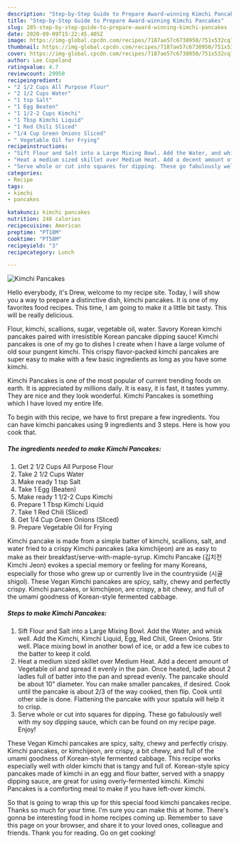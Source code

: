 ```yaml
---
description: "Step-by-Step Guide to Prepare Award-winning Kimchi Pancakes"
title: "Step-by-Step Guide to Prepare Award-winning Kimchi Pancakes"
slug: 285-step-by-step-guide-to-prepare-award-winning-kimchi-pancakes
date: 2020-09-09T15:22:45.405Z
image: https://img-global.cpcdn.com/recipes/7187ae57c6738950/751x532cq70/kimchi-pancakes-recipe-main-photo.jpg
thumbnail: https://img-global.cpcdn.com/recipes/7187ae57c6738950/751x532cq70/kimchi-pancakes-recipe-main-photo.jpg
cover: https://img-global.cpcdn.com/recipes/7187ae57c6738950/751x532cq70/kimchi-pancakes-recipe-main-photo.jpg
author: Lee Copeland
ratingvalue: 4.7
reviewcount: 29950
recipeingredient:
- "2 1/2 Cups All Purpose Flour"
- "2 1/2 Cups Water"
- "1 tsp Salt"
- "1 Egg Beaten"
- "1 1/2-2 Cups Kimchi"
- "1 Tbsp Kimchi Liquid"
- "1 Red Chili Sliced"
- "1/4 Cup Green Onions Sliced"
- " Vegetable Oil for Frying"
recipeinstructions:
- "Sift Flour and Salt into a Large Mixing Bowl. Add the Water, and whisk well. Add the Kimchi, Kimchi Liquid, Egg, Red Chili, Green Onions. Stir well. Place mixing bowl in another bowl of ice, or add a few ice cubes to the batter to keep it cold."
- "Heat a medium sized skillet over Medium Heat. Add a decent amount of Vegetable oil and spread it evenly in the pan. Once heated, ladle about 2 ladles full of batter into the pan and spread evenly. The pancake should be about 10&#34; diameter. You can make smaller pancakes, if desired. Cook until the pancake is about 2/3 of the way cooked, then flip. Cook until other side is done. Flattening the pancake with your spatula will help it to crisp."
- "Serve whole or cut into squares for dipping. These go fabulously well with my soy dipping sauce, which can be found on my recipe page. Enjoy!"
categories:
- Recipe
tags:
- kimchi
- pancakes

katakunci: kimchi pancakes 
nutrition: 248 calories
recipecuisine: American
preptime: "PT18M"
cooktime: "PT58M"
recipeyield: "3"
recipecategory: Lunch

---
```



![Kimchi Pancakes](https://img-global.cpcdn.com/recipes/7187ae57c6738950/751x532cq70/kimchi-pancakes-recipe-main-photo.jpg)

Hello everybody, it's Drew, welcome to my recipe site. Today, I will show you a way to prepare a distinctive dish, kimchi pancakes. It is one of my favorites food recipes. This time, I am going to make it a little bit tasty. This will be really delicious.

Flour, kimchi, scallions, sugar, vegetable oil, water. Savory Korean kimchi pancakes paired with irresistible Korean pancake dipping sauce! Kimchi pancakes is one of my go to dishes I create when I have a large volume of old sour pungent kimchi. This crispy flavor-packed kimchi pancakes are super easy to make with a few basic ingredients as long as you have some kimchi.

Kimchi Pancakes is one of the most popular of current trending foods on earth. It is appreciated by millions daily. It is easy, it is fast, it tastes yummy. They are nice and they look wonderful. Kimchi Pancakes is something which I have loved my entire life.


To begin with this recipe, we have to first prepare a few ingredients. You can have kimchi pancakes using 9 ingredients and 3 steps. Here is how you cook that.

<!--inarticleads1-->

##### The ingredients needed to make Kimchi Pancakes:

1. Get 2 1/2 Cups All Purpose Flour
1. Take 2 1/2 Cups Water
1. Make ready 1 tsp Salt
1. Take 1 Egg (Beaten)
1. Make ready 1 1/2-2 Cups Kimchi
1. Prepare 1 Tbsp Kimchi Liquid
1. Take 1 Red Chili (Sliced)
1. Get 1/4 Cup Green Onions (Sliced)
1. Prepare  Vegetable Oil for Frying


Kimchi pancake is made from a simple batter of kimchi, scallions, salt, and water fried to a crispy Kimchi pancakes (aka kimchijeon) are as easy to make as their breakfast/serve-with-maple-syrup. Kimchi Pancake (김치전 Kimchi Jeon) evokes a special memory or feeling for many Koreans, especially for those who grew up or currently live in the countryside (시골 shigol). These Vegan Kimchi pancakes are spicy, salty, chewy and perfectly crispy. Kimchi pancakes, or kimchijeon, are crispy, a bit chewy, and full of the umami goodness of Korean-style fermented cabbage. 

<!--inarticleads2-->

##### Steps to make Kimchi Pancakes:

1. Sift Flour and Salt into a Large Mixing Bowl. Add the Water, and whisk well. Add the Kimchi, Kimchi Liquid, Egg, Red Chili, Green Onions. Stir well. Place mixing bowl in another bowl of ice, or add a few ice cubes to the batter to keep it cold.
1. Heat a medium sized skillet over Medium Heat. Add a decent amount of Vegetable oil and spread it evenly in the pan. Once heated, ladle about 2 ladles full of batter into the pan and spread evenly. The pancake should be about 10&#34; diameter. You can make smaller pancakes, if desired. Cook until the pancake is about 2/3 of the way cooked, then flip. Cook until other side is done. Flattening the pancake with your spatula will help it to crisp.
1. Serve whole or cut into squares for dipping. These go fabulously well with my soy dipping sauce, which can be found on my recipe page. Enjoy!


These Vegan Kimchi pancakes are spicy, salty, chewy and perfectly crispy. Kimchi pancakes, or kimchijeon, are crispy, a bit chewy, and full of the umami goodness of Korean-style fermented cabbage. This recipe works especially well with older kimchi that is tangy and full of. Korean-style spicy pancakes made of kimchi in an egg and flour batter, served with a snappy dipping sauce, are great for using overly-fermented kimchi. Kimchi Pancakes is a comforting meal to make if you have left-over kimchi. 

So that is going to wrap this up for this special food kimchi pancakes recipe. Thanks so much for your time. I'm sure you can make this at home. There's gonna be interesting food in home recipes coming up. Remember to save this page on your browser, and share it to your loved ones, colleague and friends. Thank you for reading. Go on get cooking!
